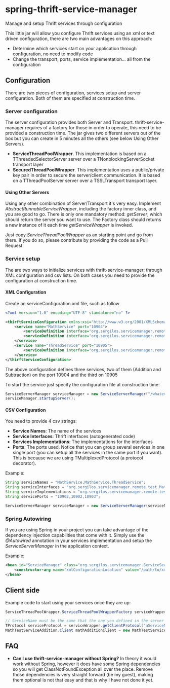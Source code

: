 # spring-thrift-service-manager

Manage and setup Thrift services through configuration

This little jar will allow you configure Thrift services using an xml or text driven configuration, there are two main advantages on this approach:

- Determine which services start on your application through configuration, no need to modify code
- Change the transport, ports, service implementation... all from the configuration

## Configuration

There are two pieces of configuration, services setup and server configuration. Both of them are specified at construction time.

### Server configuration

The server configuration provides both Server and Transport. thrift-service-manager requires of a factory for those in order to operate,
this need to be provided a construction time. The jar gives two different servers out of the box but you can create in 5 minutes all the others (see below Using Other Servers).

* __ServiceThreadPoolWrapper__. This implementation is based on a TThreadedSelectorServer server over a TNonblockingServerSocket transport layer
* __SecuredThreadPoolWrapper__. This implementation uses a public/private key pair in order to secure the server/client communication. It is based on a TThreadPoolServer server over a TSSLTransport transport layer.

#### Using Other Servers

Using any other combination of Server/Transport it's very easy. Implement _AbstractRunnableServiceWrapper_, including the factory inner class, and you are good to go. 
There is only one mandatory method: _getServer_, which should return the server you want to use. The Factory class should returns a new instance of it each time _getServiceWrapper_ is invoked.
 
Just copy _ServiceThreadPoolWrapper_ as an starting point and go from there. If you do so, please contribute by providing the code as a Pull Request.

### Service setup

The are two ways to initialize services with thrift-service-manager: through XML configuration and csv lists.
On both cases you need to provide the configuration at construction time.

#### XML Configuration

Create an serviceConfiguration.xml file, such as follow

```XML
<?xml version="1.0" encoding="UTF-8" standalone="no" ?>

<thirftServiceConfiguration xmlns:xsi="http://www.w3.org/2001/XMLSchema-instance" xsi:noNamespaceSchemaLocation="thriftServiceDefinition.xsd">
	<service name="MathService" port="10904">
		<serviceDefinition interface="org.sergilos.servicemanager.remote.test.MathTestServiceAddition" implementation="org.sergilos.servicemanager.remote.test.MathServiceAdditionImpl" />
		<serviceDefinition interface="org.sergilos.servicemanager.remote.test.MathTestServiceSubtraction" implementation="org.sergilos.servicemanager.remote.test.MathServiceSubtractionImpl" />
	</service>
	<service name="ThreadService" port="10905">
		<serviceDefinition interface="org.sergilos.servicemanager.remote.test.ThreadTestService" implementation="org.sergilos.servicemanager.remote.test.ThreadServiceImpl" />
	</service>
</thirftServiceConfiguration>
```

The above configuration defines three services, two of them (Addition and Subtraction) on the port 10904 and the third on 10905

To start the service just specify the configuration file at construction time:

```java
ServiceServerManager serviceManager = new ServiceServerManager("/whatever/your/path/is/testServiceConfiguration.xml", new ServiceThreadPoolWrapper.ServiceThreadPoolWrapperFactory());
serviceManager.startupServer();
```

#### CSV Configuration

You need to provide 4 csv strings:

* __Service Names__: The name of the services 
* __Service Interfaces__: Thrift interfaces (autogenerated code)
* __Services Implementations__: The implementations for the interfaces
* __Ports__: The ports used. Notice that you can group several services in one single port (you can setup all the services in the same port if you want). This is because we are using TMultiplexedProtocol (a protocol decorator).

Example:

```java
String serviceNames = "MathService,MathService,ThreadService";
String serviceInterfaces = "org.sergilos.servicemanager.remote.test.MathTestServiceAddition,org.sergilos.servicemanager.remote.test.MathTestServiceSubtraction,org.sergilos.servicemanager.remote.test.ThreadTestService";
String serviceImplementations = "org.sergilos.servicemanager.remote.test.MathServiceAdditionImpl,org.sergilos.servicemanager.remote.test.MathServiceSubtractionImpl,org.sergilos.servicemanager.remote.test.ThreadServiceImpl";
String servicePorts = "10902,10902,10903";

ServiceServerManager serviceManager = new ServiceServerManager(serviceNames, serviceInterfaces, serviceImplementations, servicePorts, true, new ServiceThreadPoolWrapper.ServiceThreadPoolWrapperFactory());
```

### Spring Autowiring

If you are using Spring in your project you can take advantage of the dependency injection capabilities that come with it. Simply use the _@Autowired_ annotation in your services implementation and setup the _ServiceServerManager_ in the application context.

Example:

```XML
<bean id="ServiceManager" class="org.sergilos.servicemanager.ServiceServerManager" destroy-method="stopServices" init-method="startupServer">
    <constructor-arg name="xmlConfigurationLocation" value="/path/to/xml/config"/>
</bean>
```

## Client side

Example code to start using your services once they are up:

```java
ServiceThreadPoolWrapper.ServiceThreadPoolWrapperFactory serviceWrapper = new ServiceThreadPoolWrapper.ServiceThreadPoolWrapperFactory();

// ServiceName must be the same that the one you defined in the server side. Host and port is the location of your host 
TProtocol serviceProtocol = serviceWrapper.getClientProtocol("aServiceName", "localhost", 10500);
MathTestServiceAddition.Client mathAdditionClient = new MathTestServiceAddition.Client(serviceProtocol);
```

## FAQ

* __Can I use thrift-service-manager without Spring?__ In theory it would work without Spring, however it does have some Spring dependencies so you will get ClassNotFoundException all over the place. Remove those dependencies is very straight forward (be my guest), making them optional is not that easy and that is why I have not done it yet.
